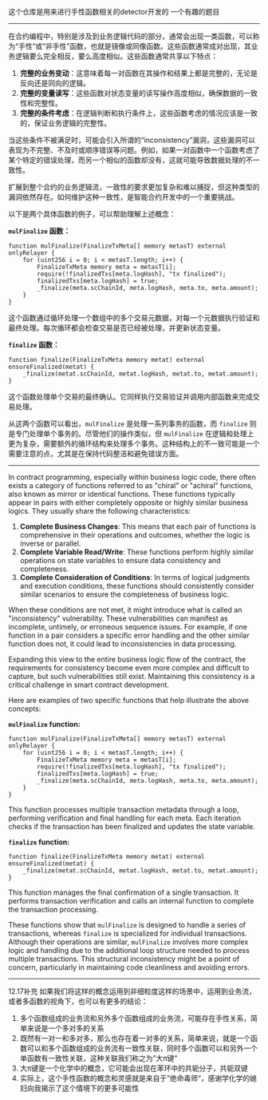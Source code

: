 
这个仓库是用来进行手性函数相关的detector开发的
一个有趣的题目

---------

在合约编程中，特别是涉及到业务逻辑代码的部分，通常会出现一类函数，可以称为“手性”或“非手性”函数，也就是镜像或同像函数。这些函数通常成对出现，其业务逻辑要么完全相反，要么高度相似。这些函数通常共享以下特点：

1. **完整的业务变动**：这意味着每一对函数在其操作和结果上都是完整的，无论是反向还是同向的逻辑。
2. **完整的变量读写**：这些函数对状态变量的读写操作高度相似，确保数据的一致性和完整性。
3. **完整的条件考虑**：在逻辑判断和执行条件上，这些函数考虑的情况应该是一致的，保证业务逻辑的完整性。

当这些条件不被满足时，可能会引入所谓的“inconsistency”漏洞，这些漏洞可以表现为不完整、不及时或顺序错误等问题。例如，如果一对函数中一个函数考虑了某个特定的错误处理，而另一个相似的函数却没有，这就可能导致数据处理的不一致性。

扩展到整个合约的业务逻辑流，一致性的要求更加复杂和难以捕捉，但这种类型的漏洞依然存在。如何维护这种一致性，是智能合约开发中的一个重要挑战。

以下是两个具体函数的例子，可以帮助理解上述概念：

**`mulFinalize` 函数：**
```solidity
function mulFinalize(FinalizeTxMeta[] memory metasT) external onlyRelayer {
    for (uint256 i = 0; i < metasT.length; i++) {
        FinalizeTxMeta memory meta = metasT[i];
        require(!finalizedTxs[meta.logHash], "tx finalized");
        finalizedTxs[meta.logHash] = true;
        _finalize(meta.scChainId, meta.logHash, meta.to, meta.amount);
    }
}
```
这个函数通过循环处理一个数组中的多个交易元数据，对每一个元数据执行验证和最终处理。每次循环都会检查交易是否已经被处理，并更新状态变量。

**`finalize` 函数：**
```solidity
function finalize(FinalizeTxMeta memory metat) external ensureFinalized(metat) {
    _finalize(metat.scChainId, metat.logHash, metat.to, metat.amount);
}
```
这个函数处理单个交易的最终确认。它同样执行交易验证并调用内部函数来完成交易处理。

从这两个函数可以看出，`mulFinalize` 是处理一系列事务的函数，而 `finalize` 则是专门处理单个事务的。尽管他们的操作类似，但 `mulFinalize` 在逻辑和处理上更为复杂，需要额外的循环结构来处理多个事务。这种结构上的不一致可能是一个需要注意的点，尤其是在保持代码整洁和避免错误方面。


--------

In contract programming, especially within business logic code, there often exists a category of functions referred to as "chiral" or "achiral" functions, also known as mirror or identical functions. These functions typically appear in pairs with either completely opposite or highly similar business logics. They usually share the following characteristics:

1. **Complete Business Changes**: This means that each pair of functions is comprehensive in their operations and outcomes, whether the logic is inverse or parallel.
2. **Complete Variable Read/Write**: These functions perform highly similar operations on state variables to ensure data consistency and completeness.
3. **Complete Consideration of Conditions**: In terms of logical judgments and execution conditions, these functions should consistently consider similar scenarios to ensure the completeness of business logic.

When these conditions are not met, it might introduce what is called an "inconsistency" vulnerability. These vulnerabilities can manifest as incomplete, untimely, or erroneous sequence issues. For example, if one function in a pair considers a specific error handling and the other similar function does not, it could lead to inconsistencies in data processing.

Expanding this view to the entire business logic flow of the contract, the requirements for consistency become even more complex and difficult to capture, but such vulnerabilities still exist. Maintaining this consistency is a critical challenge in smart contract development.

Here are examples of two specific functions that help illustrate the above concepts:

**`mulFinalize` function:**
```solidity
function mulFinalize(FinalizeTxMeta[] memory metasT) external onlyRelayer {
    for (uint256 i = 0; i < metasT.length; i++) {
        FinalizeTxMeta memory meta = metasT[i];
        require(!finalizedTxs[meta.logHash], "tx finalized");
        finalizedTxs[meta.logHash] = true;
        _finalize(meta.scChainId, meta.logHash, meta.to, meta.amount);
    }
}
```
This function processes multiple transaction metadata through a loop, performing verification and final handling for each meta. Each iteration checks if the transaction has been finalized and updates the state variable.

**`finalize` function:**
```solidity
function finalize(FinalizeTxMeta memory metat) external ensureFinalized(metat) {
    _finalize(metat.scChainId, metat.logHash, metat.to, metat.amount);
}
```
This function manages the final confirmation of a single transaction. It performs transaction verification and calls an internal function to complete the transaction processing.

These functions show that `mulFinalize` is designed to handle a series of transactions, whereas `finalize` is specialized for individual transactions. Although their operations are similar, `mulFinalize` involves more complex logic and handling due to the additional loop structure needed to process multiple transactions. This structural inconsistency might be a point of concern, particularly in maintaining code cleanliness and avoiding errors.

--------------------------------

12.17补充
如果我们将这样的概念运用到非细粒度这样的场景中，运用到业务流，或者多函数的视角下，也可以有更多的结论：
1. 多个函数组成的业务流和另外多个函数组成的业务流，可能存在手性关系，简单来说是一个多对多的关系
2. 既然有一对一和多对多，那么也存在着一对多的关系，简单来说，就是一个函数可以和多个函数组成的业务流有一致性关联，同时多个函数可以和另外一个单函数有一致性关联，这种关联我们称之为”大π键“
3. 大π键是一个化学中的概念，它可能会出现在苯环中的共轭分子，共轭双键
4. 实际上，这个手性函数的概念和灵感就是来自于”绝命毒师“，感谢学化学的媳妇向我揭示了这个情境下的更多可能性